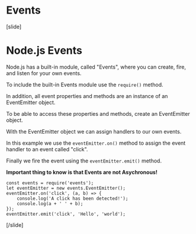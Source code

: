 # Events

[slide]

# Node.js Events

Node.js has a built-in module, called "Events", where you can create, fire, and listen for your own events.

To include the built-in Events module use the `require()` method. 

In addition, all event properties and methods are an instance of an EventEmitter object. 

To be able to access these properties and methods, create an EventEmitter object.

With the EventEmitter object we can assign handlers to our own events.

In this example we use the `eventEmitter.on()` method to assign the event handler to an event called "click".

Finally we fire the event using the `eventEmitter.emit()` method.

**Important thing to know is that Events are not Asychronous!**

```
const events = require('events');
let eventEmitter = new events.EventEmitter();
eventEmitter.on('click', (a, b) => {
    console.log('A click has been detected!');
    console.log(a + ' ' + b);
});
eventEmitter.emit('click', 'Hello', 'world');
```

[/slide]